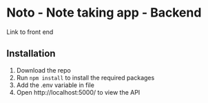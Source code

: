 # Noto - Note taking app - Backend

Link to front end

## Installation

1. Download the repo
2. Run `npm install` to install the required packages
3. Add the .env variable in file
4. Open http://localhost:5000/ to view the API
